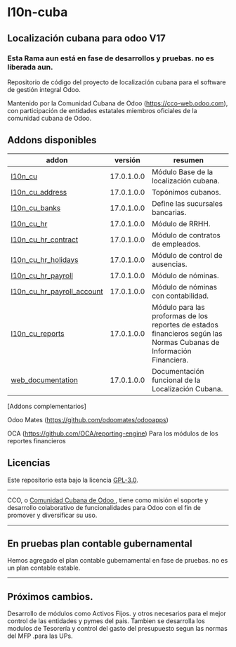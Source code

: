 
# l10n-cuba
## Localización cubana para odoo V17 

### Esta Rama  aun está en fase de desarrollos y pruebas. no es liberada aun.

Repositorio de código del proyecto de localización cubana para el software de gestión integral Odoo. 

Mantenido por la Comunidad Cubana de Odoo (https://cco-web.odoo.com), con participación de entidades estatales miembros oficiales de la comunidad cubana de Odoo.

<!-- /!\ do not modify below this line -->

<!-- prettier-ignore-start -->

[//]: # (addons)

Addons disponibles
----------------
addon | versión | resumen
--- | --- | ---
[l10n_cu](l10n_cu/) | 17.0.1.0.0 | Módulo Base de la localización cubana.
[l10n_cu_address](l10n_cu_address/) | 17.0.1.0.0 | Topónimos cubanos.
[l10n_cu_banks](l10n_cu_banks/) | 17.0.1.0.0 | Define las sucursales bancarias.
[l10n_cu_hr](l10n_cu_hr/) |17.0.1.0.0 | Módulo de RRHH.
[l10n_cu_hr_contract](l10n_cu_hr_contract/) |17.0.1.0.0| Módulo de contratos de empleados. 
[l10n_cu_hr_holidays](l10n_cu_hr_holidays/) |17.0.1.0.0| Módulo de control de ausencias. 
[l10n_cu_hr_payroll](l10n_cu_hr_payroll/) |17.0.1.0.0| Módulo de nóminas.
[l10n_cu_hr_payroll_account](l10n_cu_hr_payroll_account/) |17.0.1.0.0| Módulo de nóminas con contabilidad.
[l10n_cu_reports](l10n_cu_reports/) |17.0.1.0.0| Módulo para las proformas de los reportes de estados financieros según las Normas Cubanas de Información Financiera.
[web_documentation](web_documentation/) |17.0.1.0.0| Documentación funcional de la Localización Cubana.


[Addons complementarios]

Odoo Mates (https://github.com/odoomates/odooapps)

OCA (https://github.com/OCA/reporting-engine)  Para los módulos de los reportes financieros

[//]: # (end addons)

<!-- prettier-ignore-end -->

## Licencias

Este repositorio esta bajo la licencia [GPL-3.0](LICENSE).

----

CCO,  o [Comunidad Cubana de Odoo ](https://cco-web.odoo.com), tiene como misión el soporte y desarrollo colaborativo de funcionalidades para Odoo con el fin de promover y diversificar su uso.

----
## En pruebas plan contable gubernamental

Hemos agregado el plan contable gubernamental en fase de pruebas.
no es un plan contable estable.

----
## Próximos cambios.

Desarrollo de módulos como Activos Fijos. y otros necesarios para el mejor control de las entidades y pymes del pais. Tambien se desarrolla los modulos de Tesorería y control del gasto del presupuesto segun las normas del MFP .para las UPs. 

